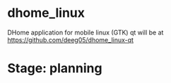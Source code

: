 # dhome_linux
DHome application for mobile linux (GTK)
qt will be at https://github.com/deeg05/dhome_linux-qt
# Stage: planning
